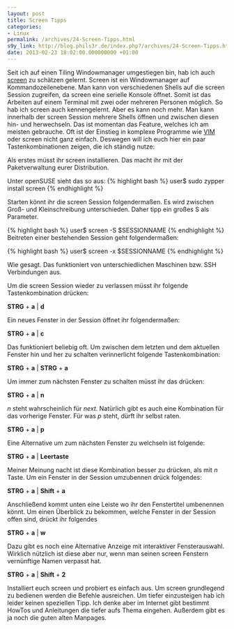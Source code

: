 ```yaml
---
layout: post
title: Screen Tipps
categories:
- Linux
permalink: /archives/24-Screen-Tipps.html
s9y_link: http://blog.phils3r.de/index.php?/archives/24-Screen-Tipps.html
date: 2013-02-23 18:02:00.000000000 +01:00
---
```

Seit ich auf einen Tiling Windowmanager umgestiegen bin, hab ich auch [screen](http://www.gnu.org/software/screen/) zu schätzen gelernt. Screen ist ein Windowmanager auf Kommandozeilenebene. Man kann von verschiedenen Shells auf die screen Session zugreifen, da screen eine serielle Konsole öffnet. Somit ist das Arbeiten auf einem Terminal mit zwei oder mehreren Personen möglich. So hab ich screen auch kennengelernt.
Aber es kann noch mehr. Man kann innerhalb der screen Session mehrere Shells öffnen und zwischen diesen hin- und herwechseln. Das ist momentan das Feature, welches ich am meisten gebrauche. Oft ist der Einstieg in komplexe Programme wie [VIM](http://www.vim.org/) oder screen nicht ganz einfach. Deswegen will ich euch hier ein paar Tastenkombinationen zeigen, die ich ständig nutze:

Als erstes müsst ihr screen installieren. Das macht ihr mit der Paketverwaltung eurer Distribution. 

Unter openSUSE sieht das so aus:
{% highlight bash %}
user$ sudo zypper install screen
{% endhighlight %}

Starten könnt ihr die screen Session folgendermaßen. Es wird zwischen Groß- und Kleinschreibung unterschieden. Daher tipp ein großes S als Parameter.

{% highlight bash %}
user$ screen -S $SESSIONNAME
{% endhighlight %}
Beitreten einer bestehenden Session geht folgendermaßen:

{% highlight bash %}
user$ screen -x $SESSIONNAME
{% endhighlight %}

Wie gesagt. Das funktioniert von unterschiedlichen Maschinen bzw. SSH Verbindungen aus.

Um die screen Session wieder zu verlassen müsst ihr folgende Tastenkombination drücken:

**STRG** + **a** &#124; **d**

Ein neues Fenster in der Session öffnet ihr folgendermaßen:

**STRG** + **a** &#124; **c**

Das funktioniert beliebig oft. Um zwischen dem letzten und dem aktuellen Fenster hin und her zu schalten verinnerlicht folgende Tastenkombination: 

**STRG** + **a** &#124; **STRG** + **a**

Um immer zum nächsten Fenster zu schalten müsst ihr das drücken:

**STRG** + **a** &#124;  **n**

*n* steht wahrscheinlich für *next*.  Natürlich gibt es auch eine Kombination für das vorherige Fenster. Für was *p* steht, dürft ihr selbst raten.

**STRG** + **a** &#124;  **p**

Eine Alternative um zum nächsten Fenster zu welchseln ist folgende:

**STRG** + **a** &#124;  **Leertaste**

Meiner Meinung nacht ist diese Kombination besser zu drücken, als mit *n* Taste.
Um ein Fenster in der Session umzubennen drück folgendes:

**STRG** + **a** &#124; **Shift** + **a**

Anschließend kommt unten eine Leiste wo ihr den Fenstertitel umbenennen könnt.
Um einen Überblick zu bekommen, welche Fenster in der Session offen sind, drückt ihr folgendes

**STRG** + **a** &#124;  **w**

Dazu gibt es noch eine Alternative Anzeige mit interaktiver Fensterauswahl. Wirklich nützlich ist diese aber nur, wenn man seinen screen Fenstern vernünftige Namen verpasst hat.

**STRG** + **a** &#124; **Shift** + **2**

Installiert euch screen und probiert es einfach aus. Um screen grundlegend zu bedienen werden die Befehle ausreichen. Um tiefer einzusteigen hab ich leider keinen speziellen Tipp. Ich denke aber im Internet gibt bestimmt HowTos und Anleitungen die tiefer aufs Thema eingehen. Außerdem gibt es ja noch die guten alten Manpages.
